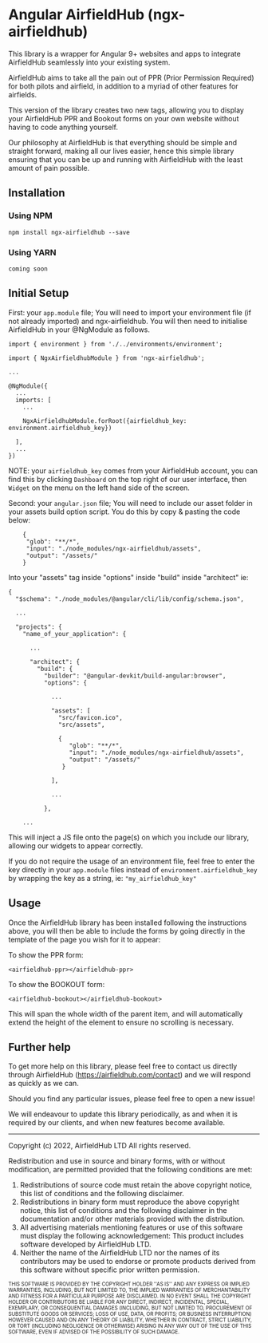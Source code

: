 # Angular AirfieldHub (ngx-airfieldhub)

This library is a wrapper for Angular 9+ websites and apps to integrate AirfieldHub seamlessly into your existing system.

AirfieldHub aims to take all the pain out of PPR (Prior Permission Required) for both pilots and airfield, in addition to a myriad of other features for airfields.

This version of the library creates two new tags, allowing you to display your AirfieldHub PPR and Bookout forms on your own website without having to code anything yourself.

Our philosophy at AirfieldHub is that everything should be simple and straight forward, making all our lives easier, hence this simple library ensuring that you can be up and running with AirfieldHub with the least amount of pain possible.


## Installation

### Using NPM
`npm install ngx-airfieldhub --save`

### Using YARN
`coming soon`


## Initial Setup

First: your `app.module` file; You will need to import your environment file (if not already imported) and ngx-airfieldhub. You will then need to initialise AirfieldHub in your @NgModule as follows.

```
import { environment } from './../environments/environment';

import { NgxAirfieldhubModule } from 'ngx-airfieldhub';

...

@NgModule({
  ...
  imports: [
    ...

    NgxAirfieldhubModule.forRoot({airfieldhub_key: environment.airfieldhub_key})
  
  ],
  ...
})

```
NOTE: your `airfieldhub_key` comes from your AirfieldHub account, you can find this by clicking `Dashboard` on the top right of our user interface, then `Widget` on the menu on the left hand side of the screen.


Second: your `angular.json` file; You will need to include our asset folder in your assets build option script. You do this by copy & pasting the code below:

```
	{
     "glob": "**/*",
     "input": "./node_modules/ngx-airfieldhub/assets",
     "output": "/assets/"
   	}

```

Into your "assets" tag inside "options" inside "build" inside "architect" ie:

```
{
  "$schema": "./node_modules/@angular/cli/lib/config/schema.json",
  
  ...

  "projects": {
    "name_of_your_application": {
      
      ...
      
      "architect": {
        "build": {
          "builder": "@angular-devkit/build-angular:browser",
          "options": {
            
            ...

            "assets": [
              "src/favicon.ico",
              "src/assets",

              {
                 "glob": "**/*",
                 "input": "./node_modules/ngx-airfieldhub/assets",
                 "output": "/assets/"
               }
            
            ],

            ...
            
          },

    ...

```

This will inject a JS file onto the page(s) on which you include our library, allowing our widgets to appear correctly.

If you do not require the usage of an environment file, feel free to enter the key directly in your `app.module` files instead of `environment.airfieldhub_key` by wrapping the key as a string, ie: `"my_airfieldhub_key"`


## Usage

Once the AirfieldHub library has been installed following the instructions above, you will then be able to include the forms by going directly in the template of the page you wish for it to appear:

To show the PPR form:
```
<airfieldhub-ppr></airfieldhub-ppr>
```

To show the BOOKOUT form:
```
<airfieldhub-bookout></airfieldhub-bookout>
```

This will span the whole width of the parent item, and will automatically extend the height of the element to ensure no scrolling is necessary.


## Further help

To get more help on this library, please feel free to contact us directly through AirfieldHub (https://airfieldhub.com/contact) and we will respond as quickly as we can. 

Should you find any particular issues, please feel free to open a new issue! 

We will endeavour to update this library periodically, as and when it is required by our clients, and when new features become available.




---
Copyright (c) 2022, AirfieldHub LTD
All rights reserved.

Redistribution and use in source and binary forms, with or without
modification, are permitted provided that the following conditions are met:
1. Redistributions of source code must retain the above copyright
   notice, this list of conditions and the following disclaimer.
2. Redistributions in binary form must reproduce the above copyright
   notice, this list of conditions and the following disclaimer in the
   documentation and/or other materials provided with the distribution.
3. All advertising materials mentioning features or use of this software
   must display the following acknowledgement:
   This product includes software developed by AirfieldHub LTD.
4. Neither the name of the AirfieldHub LTD nor the
   names of its contributors may be used to endorse or promote products
   derived from this software without specific prior written permission.

<font size="1">
THIS SOFTWARE IS PROVIDED BY THE COPYRIGHT HOLDER ''AS IS'' AND ANY
EXPRESS OR IMPLIED WARRANTIES, INCLUDING, BUT NOT LIMITED TO, THE IMPLIED
WARRANTIES OF MERCHANTABILITY AND FITNESS FOR A PARTICULAR PURPOSE ARE
DISCLAIMED. IN NO EVENT SHALL THE COPYRIGHT HOLDER OR CONTRIBUTORS BE LIABLE
FOR ANY DIRECT, INDIRECT, INCIDENTAL, SPECIAL, EXEMPLARY, OR CONSEQUENTIAL 
DAMAGES (INCLUDING, BUT NOT LIMITED TO, PROCUREMENT OF SUBSTITUTE GOODS OR 
SERVICES; LOSS OF USE, DATA, OR PROFITS; OR BUSINESS INTERRUPTION) HOWEVER 
CAUSED AND ON ANY THEORY OF LIABILITY, WHETHER IN CONTRACT, STRICT LIABILITY,
OR TORT (INCLUDING NEGLIGENCE OR OTHERWISE) ARISING IN ANY WAY OUT OF THE 
USE OF THIS SOFTWARE, EVEN IF ADVISED OF THE POSSIBILITY OF SUCH DAMAGE.
</font>

